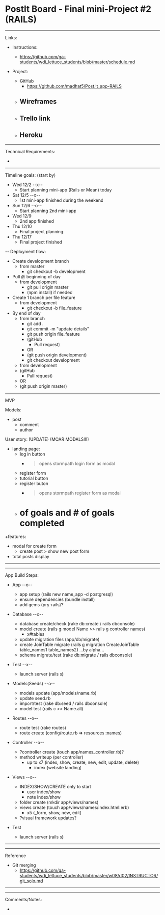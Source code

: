 # PostIt Board - Final mini-Project #2 (RAILS)
---

Links:

- Instructions:
    - https://github.com/ga-students/wdi_lettuce_students/blob/master/schedule.md

- Project:
    - GitHub
        - https://github.com/madhat5/Post.it_app-RAILS
    - Wireframes
        - 
    - Trello link
        - 
    - Heroku
        - 

---
Technical Requirements:

- 

---
Timeline goals: (start by)

- Wed 12/2 --x--
    - Start planning mini-app (Rails or Mean) today
- Sat 12/5 --o--
    - 1st mini-app finished during the weekend
- Sun 12/6 --o--
    - Start planning 2nd mini-app 
- Wed 12/9
    - 2nd app finished 
- Thu 12/10
    - Final project planning
- Thu 12/17 
    - Final project finished

--
Deployment flow:

- Create development branch
    - from master
        - git checkout -b development       
- Pull @ beginning of day
    - from development
        - git pull origin master
        - (npm install) if needed
- Create 1 branch per file feature
    - from development
        - git checkout -b file_feature
- By end of day 
    - from branch
        - git add .
        - git commit -m "update details"
        - git push origin file_feature
        - (gitHub
            - Pull request)
        - OR
        - (git push origin development)
        - git checkout development
    - from development
    - (gitHub
        - Pull request)
    - OR
    - (git push origin master)

---
MVP

Models:

- post
    - comment
    - author


User story: (UPDATE)
(MOAR MODALS!!!)

- landing page:
    - log in button
        - > opens stormpath login form as modal
    - register form
    - tutorial button
    - register buton
        - > opens stormpath register form as modal
    - # of goals and # of goals completed


+features:

- modal for create form
	- create post > show new post form
- total posts display

---
---
App Build Steps:

- App --o--
	- app setup (rails new name_app -d postgresql)
	- ensure dependencies (bundle install)
	- add gems (pry-rails)?

- Database --o--
	- database create/check (rake db:create / rails dbconsole)
	- model create (rails g model Name >> rails g controller names)
		- x#tables
	- update migration files (app/db/migrate)
	- create JoinTable migrate (rails g migration CreateJoinTable table_names1 table_names2) …by alpha...
	- schema migrate/test (rake db:migrate / rails dbconsole)

- Test --x--
	- launch server (rails s)

- Models(Seeds) --o--
	- models update (app/models/name.rb)
	- update seed.rb
	- import/test (rake db:seed / rails dbconsole)
	- model test (rails c >> Name.all)

- Routes --o--
	- route test (rake routes)
	- route create (config/route.rb => resources :names)

- Controller --o--
	- ?controller create (touch app/names_controller.rb)?
	- method writeup (per controller)
		- up to x7 (index, show, create, new, edit, update, delete)
			- index (website landing)

- Views --o--
	- INDEX/SHOW/CREATE only to start
		- user index/show
		- note index/show 
	- folder create (mkdir app/views/names)
	- views create (touch app/views/names/index.html.erb)
		- x5 (_form, show, new, edit)
	- ?visual framework updates?

- Test
	- launch server (rails s)

---
---
Reference

- Git merging
    - https://github.com/ga-students/wdi_lettuce_students/blob/master/w08/d02/INSTRUCTOR/git_solo.md




---
---
Comments/Notes:

- 










